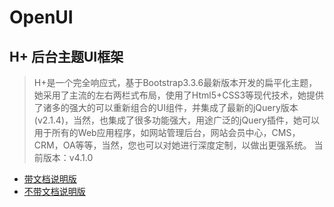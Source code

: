 # OpenUI
## H+ 后台主题UI框架
> H+是一个完全响应式，基于Bootstrap3.3.6最新版本开发的扁平化主题，她采用了主流的左右两栏式布局，使用了Html5+CSS3等现代技术，她提供了诸多的强大的可以重新组合的UI组件，并集成了最新的jQuery版本(v2.1.4)，当然，也集成了很多功能强大，用途广泛的jQuery插件，她可以用于所有的Web应用程序，如网站管理后台，网站会员中心，CMS，CRM，OA等等，当然，您也可以对她进行深度定制，以做出更强系统。
当前版本：v4.1.0

* [带文档说明版](https://github.com/hetaoo/OpenUI/raw/master/Hplus-v.4.1.0.zip)
* [不带文档说明版](https://github.com/hetaoo/OpenUI/raw/master/hplus%20V4.1.0.zip)
